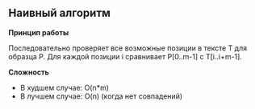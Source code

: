 ## Наивный алгоритм

**Принцип работы**

Последовательно проверяет все возможные позиции в тексте T для образца P. Для каждой позиции i сравнивает P[0..m-1] с T[i..i+m-1].

**Сложность**
- В худшем случае: O(n*m)
- В лучшем случае: O(n) (когда нет совпадений)
